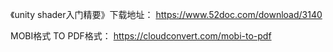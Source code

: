 《unity shader入门精要》下载地址：
https://www.52doc.com/download/3140

MOBI格式 TO PDF格式：
https://cloudconvert.com/mobi-to-pdf
